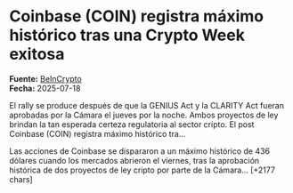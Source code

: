 # Coinbase (COIN) registra máximo histórico tras una Crypto Week exitosa

**Fuente:** [BeInCrypto](https://es.beincrypto.com/acciones-coinbase-coin-maximo-aprobacion-genius-clarity/)  
**Fecha:** 2025-07-18

El rally se produce después de que la GENIUS Act y la CLARITY Act fueran aprobadas por la Cámara el jueves por la noche. Ambos proyectos de ley brindan la tan esperada certeza regulatoria al sector cripto.
El post Coinbase (COIN) registra máximo histórico tra…

Las acciones de Coinbase se dispararon a un máximo histórico de 436 dólares cuando los mercados abrieron el viernes, tras la aprobación histórica de dos proyectos de ley cripto por parte de la Cámara… [+2177 chars]
